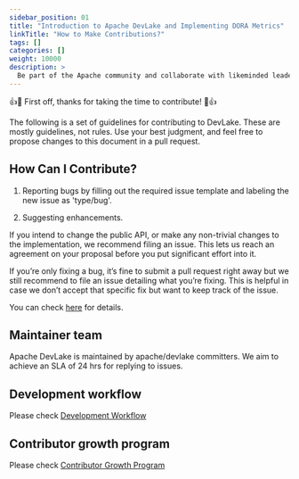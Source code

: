 ```yaml
---
sidebar_position: 01
title: "Introduction to Apache DevLake and Implementing DORA Metrics"
linkTitle: "How to Make Contributions?"
tags: []
categories: []
weight: 10000
description: >
  Be part of the Apache community and collaborate with likeminded leaders and teams to improve engineering productivity and effectively implement DORA metrics.
---
```


👍🎉 First off, thanks for taking the time to contribute! 🎉👍

The following is a set of guidelines for contributing to DevLake. These are mostly guidelines, not rules. Use your best judgment, and feel free to propose changes to this document in a pull request.


## How Can I Contribute?

1. Reporting bugs by filling out the required issue template and labeling the new issue as 'type/bug'.

2. Suggesting enhancements.

If you intend to change the public API, or make any non-trivial changes to the implementation, we recommend filing an issue. This lets us reach an agreement on your proposal before you put significant effort into it.

If you’re only fixing a bug, it’s fine to submit a pull request right away but we still recommend to file an issue detailing what you’re fixing. This is helpful in case we don’t accept that specific fix but want to keep track of the issue.

You can check [here](./MakingContributions/fix-or-create-issues.md) for details.

## Maintainer team 

Apache DevLake is maintained by apache/devlake committers. We aim to achieve an SLA of 24 hrs for replying to issues.

## Development workflow

Please check [Development Workflow](./MakingContributions/development-workflow.md)

## Contributor growth program

Please check [Contributor Growth Program](./MakingContributions/contributor-growth-program.md)
